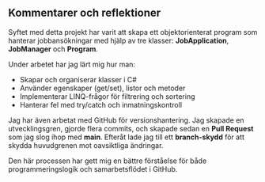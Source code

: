 ## Kommentarer och reflektioner

Syftet med detta projekt har varit att skapa ett objektorienterat program som hanterar jobbansökningar med hjälp av tre klasser: **JobApplication**, **JobManager** och **Program**. 

Under arbetet har jag lärt mig hur man:
- Skapar och organiserar klasser i C#
- Använder egenskaper (get/set), listor och metoder
- Implementerar LINQ-frågor för filtrering och sortering
- Hanterar fel med try/catch och inmatningskontroll

Jag har även arbetat med GitHub för versionshantering. Jag skapade en utvecklingsgren, gjorde flera commits, och skapade sedan en **Pull Request** som jag slog ihop med **main**. Efteråt lade jag till ett **branch-skydd** för att skydda huvudgrenen mot oavsiktliga ändringar.

Den här processen har gett mig en bättre förståelse för både programmeringslogik och samarbetsflödet i GitHub.

